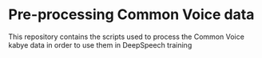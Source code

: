 # Pre-processing Common Voice data

This repository contains the scripts used to process the Common Voice kabye data in order to use them in DeepSpeech training